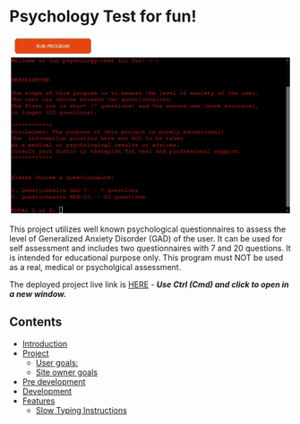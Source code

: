 # Psychology Test for fun!
![header](/assets/images/run_program_screenShot.jpg)

This project utilizes well known psychological questionnaires to assess the level of Generalized Anxiety Disorder (GAD) of the user. It can be used for self assessment and includes two questionnaires with 7 and 20 questions. It is intended for educational purpose only. This program must NOT be used as a real, medical or psycholgical assessment. 

The deployed project live link is [HERE](https://psychology-test-17ac581f1251.herokuapp.com/) - ***Use Ctrl (Cmd) and click to open in a new window.*** 


## Contents

- [Introduction](#introduction)
- [Project](#project)
  - [User goals:](#user-goals)
  - [Site owner goals](#site-owner-goals)
- [Pre development](#pre-development)
- [Development](#development)
- [Features](#features)
  - [Slow Typing Instructions](#slow-typing-instructions)
